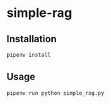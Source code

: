 # simple-rag

## Installation

```bash
pipenv install
```

## Usage

```bash
pipenv run python simple_rag.py
```
